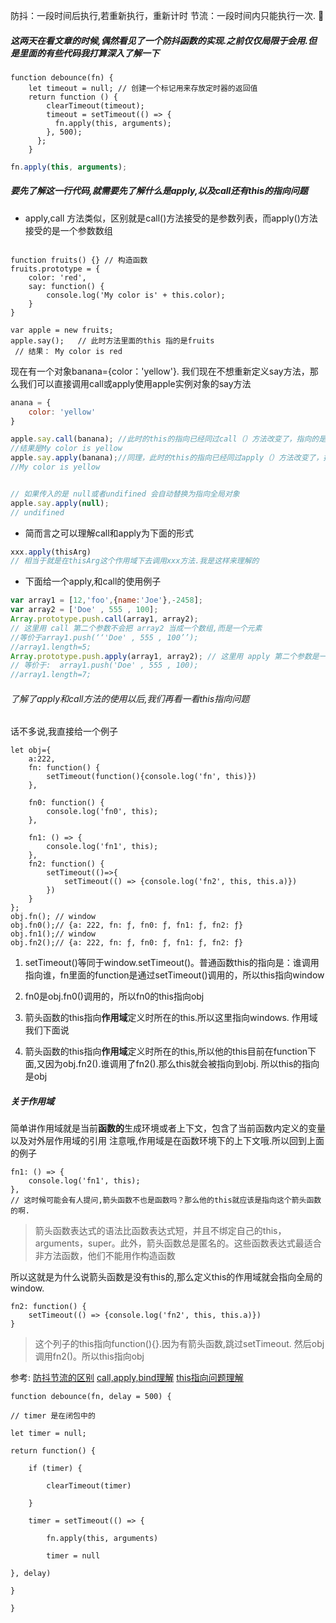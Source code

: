 
防抖：一段时间后执行,若重新执行，重新计时
节流：一段时间内只能执行一次.

##### 这两天在看文章的时候,偶然看见了一个防抖函数的实现.之前仅仅局限于会用.但是里面的有些代码我打算深入了解一下
```JS
function debounce(fn) {
    let timeout = null; // 创建一个标记用来存放定时器的返回值
    return function () {
        clearTimeout(timeout);
        timeout = setTimeout(() => {
          fn.apply(this, arguments);
        }, 500);
      };
    }
```

```js
fn.apply(this, arguments);
```

##### 要先了解这一行代码,就需要先了解什么是apply,以及call还有this的指向问题

- apply,call 方法类似，区别就是call()方法接受的是参数列表，而apply()方法接受的是一个参数数组

```JS

function fruits() {} // 构造函数
fruits.prototype = {
    color: 'red',
    say: function() {
        console.log('My color is' + this.color); 
    }
}
 
var apple = new fruits;
apple.say();   // 此时方法里面的this 指的是fruits
 // 结果： My color is red
```

现在有一个对象banana={color：'yellow'}. 我们现在不想重新定义say方法，那么我们可以直接调用call或apply使用apple实例对象的say方法

```js
anana = {
    color: 'yellow'
}

apple.say.call(banana); //此时的this的指向已经同过call（）方法改变了，指向的是banana，this.color就是banana.color='yellow';
//结果是My color is yellow  
apple.say.apply(banana);//同理，此时的this的指向已经同过apply（）方法改变了，指向的是banana，this.color就是banana.color ='yellow';
//My color is yellow


// 如果传入的是 null或者undifined 会自动替换为指向全局对象
apple.say.apply(null); 
// undifined
```

- 简而言之可以理解call和apply为下面的形式
```js
xxx.apply(thisArg)
// 相当于就是在thisArg这个作用域下去调用xxx方法.我是这样来理解的
```

- 下面给一个apply,和call的使用例子
```js
var array1 = [12,'foo',{name:'Joe'},-2458];
var array2 = ['Doe' , 555 , 100];
Array.prototype.push.call(array1, array2);
// 这里用 call 第二个参数不会把 array2 当成一个数组,而是一个元素
//等价于array1.push(‘‘'Doe' , 555 , 100’’);
//array1.length=5;
Array.prototype.push.apply(array1, array2); // 这里用 apply 第二个参数是一个数组
// 等价于:  array1.push('Doe' , 555 , 100);
//array1.length=7;
```

###### 了解了apply和call方法的使用以后,我们再看一看this指向问题

话不多说,我直接给一个例子

```JS
let obj={
    a:222,
    fn: function() {
        setTimeout(function(){console.log('fn', this)})
    },

    fn0: function() {
        console.log('fn0', this);
    },

    fn1: () => {
        console.log('fn1', this);
    },
    fn2: function() {
        setTimeout(()=>{
            setTimeout(() => {console.log('fn2', this, this.a)})
        })
    }
};
obj.fn(); // window
obj.fn0();// {a: 222, fn: ƒ, fn0: ƒ, fn1: ƒ, fn2: ƒ}
obj.fn1();// window
obj.fn2();// {a: 222, fn: ƒ, fn0: ƒ, fn1: ƒ, fn2: ƒ}
```

1. setTimeout()等同于window.setTimeout()。普通函数this的指向是：谁调用指向谁，fn里面的function是通过setTimeout()调用的，所以this指向window

2. fn0是obj.fn0()调用的，所以fn0的this指向obj

3. 箭头函数的this指向**作用域**定义时所在的this.所以这里指向windows. 作用域我们下面说

4. 箭头函数的this指向**作用域**定义时所在的this,所以他的this目前在function下面,又因为obj.fn2().谁调用了fn2().那么this就会被指向到obj. 所以this的指向是obj


##### 关于作用域
简单讲作用域就是当前**函数的**生成环境或者上下文，包含了当前函数内定义的变量以及对外层作用域的引用
注意哦,作用域是在函数环境下的上下文哦.所以回到上面的例子

```JS
fn1: () => {
    console.log('fn1', this);
},
// 这时候可能会有人提问,箭头函数不也是函数吗？那么他的this就应该是指向这个箭头函数的啊.
```

> 箭头函数表达式的语法比函数表达式短，并且不绑定自己的this，arguments，super。此外，箭头函数总是匿名的。这些函数表达式最适合非方法函数，他们不能用作构造函数

所以这就是为什么说箭头函数是没有this的,那么定义this的作用域就会指向全局的window.

```JS
fn2: function() {
    setTimeout(() => {console.log('fn2', this, this.a)})
}
```

>这个列子的this指向function(){}.因为有箭头函数,跳过setTimeout. 然后obj调用fn2()。所以this指向obj


参考:
[防抖节流的区别](https://github.com/Advanced-Frontend/Daily-Interview-Question/issues/5)
[call,apply,bind理解](https://www.cnblogs.com/zhg277245485/p/6559475.html)
[this指向问题理解](https://segmentfault.com/a/1190000022816817)

```
function debounce(fn, delay = 500) {

// timer 是在闭包中的

let timer = null;

return function() {

	if (timer) {

		clearTimeout(timer)

	}

	timer = setTimeout(() => {

		fn.apply(this, arguments)

		timer = null

}, delay)

}

}

```
<!--stackedit_data:
eyJoaXN0b3J5IjpbNTM5MzY4OTY0XX0=
-->